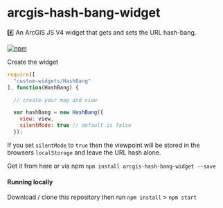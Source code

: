 # arcgis-hash-bang-widget
:hash: An ArcGIS JS V4 widget that gets and sets the URL hash-bang.

[![npm](https://img.shields.io/npm/v/arcgis-hash-bang-widget.svg?maxAge=2592000)](https://www.npmjs.com/package/arcgis-hash-bang-widget)

Create the widget

```js
require([
  "custom-widgets/HashBang"
], function(HashBang) {

  // create your map and view

  var hashBang = new HashBang({
    view: view,
    silentMode: true // default is false
  });
```

If you set `silentMode` to `true` then the viewpoint will be stored in the browsers `localStorage` and leave the URL hash alone.

Get it from here or via npm `npm install arcgis-hash-bang-widget --save`

#### Running locally

Download / clone this repository then run `npm install` > `npm start`
